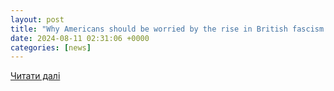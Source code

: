 ```yaml
---
layout: post
title: "Why Americans should be worried by the rise in British fascism | MR Online"
date: 2024-08-11 02:31:06 +0000
categories: [news]
---
```


[Читати далі](https://mronline.org/2024/08/10/why-americans-should-be-worried-by-the-rise-in-british-fascism/)
